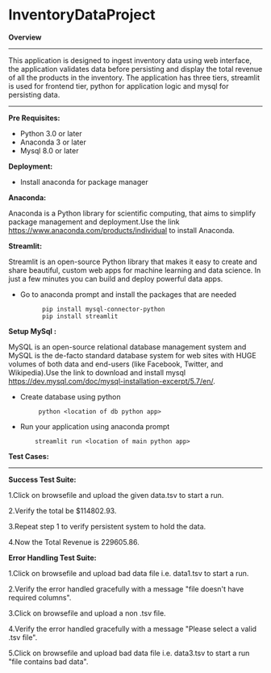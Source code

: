 # InventoryDataProject

**Overview**

------------
This application is designed to ingest inventory data using web interface, the application validates data before persisting and display the total revenue of all the products in the inventory.
The application has three tiers, streamlit is used for frontend tier, python for application logic and mysql for persisting data.

------------



**Pre Requisites:**
- Python 3.0 or later
- Anaconda 3 or later
- Mysql 8.0 or later

**Deployment:**
- Install anaconda for package manager


**Anaconda:**

Anaconda is a Python library for scientific computing, that aims to simplify package management and deployment.Use the link https://www.anaconda.com/products/individual to install Anaconda.

**Streamlit:**

Streamlit is an open-source Python library that makes it easy to create and share beautiful, custom web apps for machine learning and data science. In just a few minutes you can build and deploy powerful data apps.

- Go to anaconda prompt and install the packages that are needed

            pip install mysql-connector-python
            pip install streamlit
			
**Setup MySql :**

MySQL is an open-source relational database management system and MySQL is the de-facto standard database system for web sites with HUGE volumes of both data and end-users (like Facebook, Twitter, and Wikipedia).Use the link to download and install mysql https://dev.mysql.com/doc/mysql-installation-excerpt/5.7/en/.

- Create database using python

           python <location of db python app>

- Run your application using anaconda prompt
	
          streamlit run <location of main python app>

**Test Cases:**

------------

**Success Test Suite:**

1.Click on browsefile and upload the given data.tsv to start a run. 

2.Verify the total be $114802.93.

3.Repeat step 1 to verify persistent system to hold the data.

4.Now the Total Revenue is 229605.86. 

**Error Handling Test Suite:**

1.Click on browsefile and upload bad data file i.e. data1.tsv to start a run.

2.Verify the error handled gracefully with a message "file doesn't have required columns".

3.Click on browsefile and upload a non .tsv file.

4.Verify the error handled gracefully with a message "Please select a valid .tsv file".

5.Click on browsefile and upload bad data file i.e. data3.tsv to start a run "file contains bad data".

